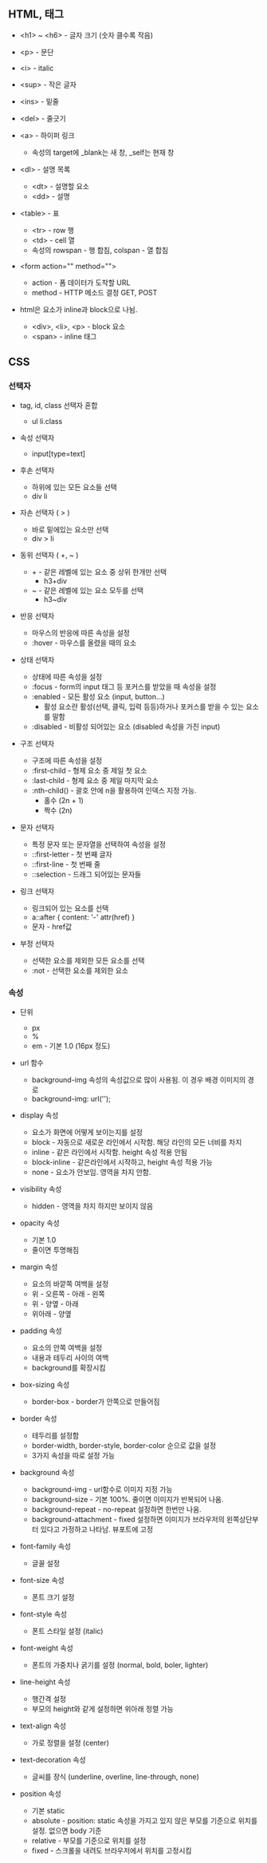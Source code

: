 ## HTML, 태그

* \<h1> ~ \<h6> - 글자 크기 (숫자 클수록 작음)
* \<p> - 문단
* \<i> - italic
* \<sup> - 작은 글자
* \<ins> - 밑줄
* \<del> - 줄긋기

* \<a> - 하이퍼 링크
  * 속성의 target에 _blank는 새 창, _self는 현재 창
  
* \<dl> - 설명 목록
  * \<dt> - 설명할 요소
  * \<dd> - 설명
  
* \<table> - 표
  * \<tr> - row 행
  * \<td> - cell 열
  * 속성의 rowspan - 행 합침, colspan - 열 합침

* \<form action="" method="">
  * action - 폼 데이터가 도착할 URL
  * method - HTTP 메소드 결정 GET, POST

* html은 요소가 inline과 block으로 나뉨.
  * \<div>, \<li>, \<p> - block 요소
  * \<span> - inline 태그

## CSS

### 선택자
* tag, id, class 선택자 혼합
  * ul li.class
  
* 속성 선택자
  * input[type=text]
  
* 후손 선택자
  * 하위에 있는 모든 요소들 선택
  * div li
  
* 자손 선택자 ( > )
  * 바로 밑에있는 요소만 선택
  * div > li

* 동위 선택자 ( +, ~ )
  * \+ - 같은 레벨에 있는 요소 중 상위 한개만 선택
    * h3+div
  * ~ - 같은 레벨에 있는 요소 모두를 선택
    * h3~div

* 반응 선택자
  * 마우스의 반응에 따른 속성을 설정
  * :hover - 마우스를 올렸을 때의 요소

* 상태 선택자
  * 상태에 따른 속성을 설정
  * :focus - form의 input 태그 등 포커스를 받았을 때 속성을 설정
  * :enabled - 모든 활성 요소 (input, button...)
    * 활성 요소란 활성(선택, 클릭, 입력 등등)하거나 포커스를 받을 수 있는 요소를 말함
  * :disabled - 비활성 되어있는 요소 (disabled 속성을 가진 input)

* 구조 선택자
  * 구조에 따른 속성을 설정
  * :first-child - 형제 요소 중 제일 첫 요소
  * :last-child - 형제 요소 중 제일 마지막 요소
  * :nth-child() - 괄호 안에 n을 활용하여 인덱스 지정 가능.
    * 홀수 (2n + 1)
    * 짝수 (2n)

* 문자 선택자
  * 특정 문자 또는 문자열을 선택하여 속성을 설정
  * ::first-letter - 첫 번째 글자
  * ::first-line - 첫 번째 줄
  * ::selection - 드래그 되어있는 문자들

* 링크 선택자
  * 링크되어 있는 요소를 선택
  * a::after { content: '-' attr(href) }
  * 문자 - href값
  
* 부정 선택자
  * 선택한 요소를 제외한 모든 요소를 선택
  * :not - 선택한 요소를 제외한 요소

### 속성
* 단위
  * px
  * %
  * em - 기본 1.0 (16px 정도)

* url 함수
  * background-img 속성의 속성값으로 많이 사용됨. 이 경우 배경 이미지의 경로
  * background-img: url('');

* display 속성
  * 요소가 화면에 어떻게 보이는지를 설정
  * block - 자동으로 새로운 라인에서 시작함. 해당 라인의 모든 너비를 차지
  * inline - 같은 라인에서 시작함. height 속성 적용 안됨
  * block-inline - 같은라인에서 시작하고, height 속성 적용 가능
  * none - 요소가 안보임. 영역을 차지 안함.

* visibility 속성
  * hidden - 영역을 차지 하지만 보이지 않음

* opacity 속성
  * 기본 1.0
  * 줄이면 투명해짐

* margin 속성
  * 요소의 바깥쪽 여백을 설정
  * 위 - 오른쪽 - 아래 - 왼쪽
  * 위 - 양옆 - 아래
  * 위아래 - 양옆

* padding 속성
  * 요소의 안쪽 여백을 설정
  * 내용과 테두리 사이의 여백
  * background를 확장시킴

* box-sizing 속성
  * border-box - border가 안쪽으로 만들어짐

* border 속성
  * 테두리를 설정함
  * border-width, border-style, border-color 순으로 값을 설정
  * 3가지 속성을 따로 설정 가능

* background 속성
  * background-img - url함수로 이미지 지정 가능
  * background-size - 기본 100%. 줄이면 이미지가 반복되어 나옴.
  * background-repeat - no-repeat 설정하면 한번만 나옴.
  * background-attachment - fixed 설정하면 이미지가 브라우저의 왼쪽상단부터 있다고 가정하고 나타남. 뷰포트에 고정

* font-family 속성
  * 글꼴 설정

* font-size 속성
  * 폰트 크기 설정

* font-style 속성
  * 폰트 스타일 설정 (italic)

* font-weight 속성
  * 폰트의 가중치나 굵기를 설정 (normal, bold, boler, lighter)

* line-height 속성
  * 행간격 설정
  * 부모의 height와 같게 설정하면 위아래 정렬 가능

* text-align 속성
  * 가로 정렬을 설정 (center)

* text-decoration 속성
  * 글씨를 장식 (underline, overline, line-through, none)

* position 속성
  * 기본 static
  * absolute - position: static 속성을 가지고 있지 않은 부모를 기준으로 위치를 설정. 없으면 body 기준
  * relative - 부모를 기준으로 위치를 설정
  * fixed - 스크롤을 내려도 브라우저에서 위치를 고정시킴
